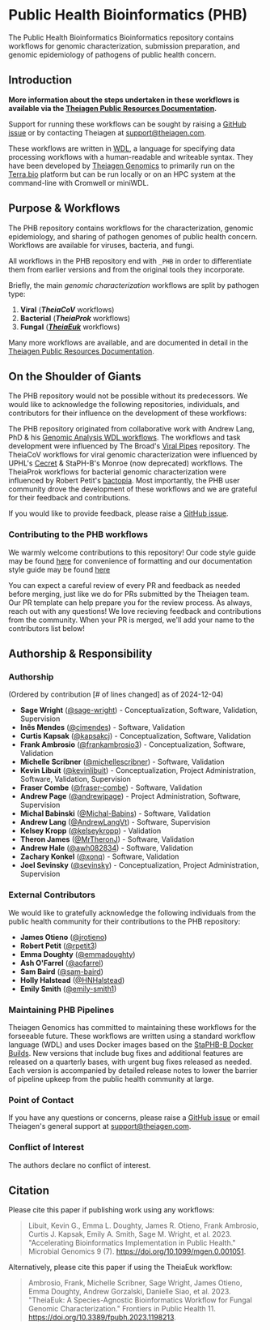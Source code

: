 # Public Health Bioinformatics (PHB)

The Public Health Bioinformatics Bioinformatics repository contains workflows for genomic characterization, submission preparation, and genomic epidemiology of pathogens of public health concern.

## Introduction

**More information about the steps undertaken in these workflows is available via the [Theiagen Public Resources Documentation](https://theiagen.github.io/public_health_bioinformatics/latest/).**

Support for running these workflows can be sought by raising a [GitHub issue](https://github.com/theiagen/public_health_bioinformatics/issues/new) or by contacting Theiagen at support@theiagen.com.

These workflows are written in [WDL](https://github.com/openwdl/wdl), a language for specifying data processing workflows with a human-readable and writeable syntax. They have been developed by [Theiagen Genomics](https://theiagen.com/) to primarily run on the [Terra.bio](https://terra.bio/) platform but can be run locally or on an HPC system at the command-line with Cromwell or miniWDL.

## Purpose & Workflows

The PHB repository contains workflows for the characterization, genomic epidemiology, and sharing of pathogen genomes of public health concern. Workflows are available for viruses, bacteria, and fungi.

All workflows in the PHB repository end with `_PHB` in order to differentiate them from earlier versions and from the original tools they incorporate.

Briefly, the main _genomic characterization_  workflows are split by pathogen type:

1. **Viral** (***TheiaCoV*** workflows)
2. **Bacterial** (***TheiaProk*** workflows)
3. **Fungal** (*[**TheiaEuk**](../workflows/genomic_characterization/theiaeuk.md)* workflows)

Many more workflows are available, and are documented in detail in the [Theiagen Public Resources Documentation](https://theiagen.github.io/public_health_bioinformatics/latest/).

## On the Shoulder of Giants

The PHB repository would not be possible without its predecessors. We would like to acknowledge the following repositories, individuals, and contributors for their influence on the development of these workflows:

The PHB repository originated from collaborative work with Andrew Lang, PhD & his [Genomic Analysis WDL workflows](https://github.com/AndrewLangvt/genomic_analyses). The workflows and task development were influenced by The Broad's [Viral Pipes](https://github.com/broadinstitute/viral-pipelines) repository. The TheiaCoV workflows for viral genomic characterization were influenced by UPHL's [Cecret](https://github.com/UPHL-BioNGS/Cecret) & StaPH-B's Monroe (now deprecated) workflows. The TheiaProk workflows for bacterial genomic characterization were influenced by Robert Petit's [bactopia](https://github.com/bactopia/bactopia). Most importantly, the PHB user community drove the development of these workflows and we are grateful for their feedback and contributions.

If you would like to provide feedback, please raise a [GitHub issue](https://github.com/theiagen/public_health_bioinformatics/issues/new).

### Contributing to the PHB workflows

We warmly welcome contributions to this repository! Our code style guide may be found [here](https://theiagen.github.io/public_health_bioinformatics/latest/contributing/code_contribution/) for convenience of formatting and our documentation style guide may be found [here](https://theiagen.github.io/public_health_bioinformatics/latest/contributing/doc_contribution/)

You can expect a careful review of every PR and feedback as needed before merging, just like we do for PRs submitted by the Theiagen team. Our PR template can help prepare you for the review process. As always, reach out with any questions! We love recieving feedback and contributions from the community. When your PR is merged, we'll add your name to the contributors list below!

## Authorship & Responsibility

### Authorship

(Ordered by contribution [# of lines changed] as of 2024-12-04)

* **Sage Wright** ([@sage-wright](https://github.com/sage-wright)) - Conceptualization, Software, Validation, Supervision
* **Inês Mendes** ([@cimendes](https://github.com/cimendes)) - Software, Validation
* **Curtis Kapsak** ([@kapsakcj](https://github.com/kapsakcj)) - Conceptualization, Software, Validation
* **Frank Ambrosio** ([@frankambrosio3](https://github.com/frankambrosio3)) - Conceptualization, Software, Validation
* **Michelle Scribner** ([@michellescribner](https://github.com/michellescribner)) - Software, Validation
* **Kevin Libuit** ([@kevinlibuit](https://github.com/kevinlibuit)) - Conceptualization, Project Administration, Software, Validation, Supervision
* **Fraser Combe** ([@fraser-combe](https://github.com/fraser-combe)) - Software, Validation
* **Andrew Page** ([@andrewjpage](https://github.com/andrewjpage)) - Project Administration, Software, Supervision
* **Michal Babinski** ([@Michal-Babins](https://github.com/Michal-Babins)) - Software, Validation
* **Andrew Lang** ([@AndrewLangVt](https://github.com/AndrewLangVt)) - Software, Supervision
* **Kelsey Kropp** ([@kelseykropp](https://github.com/kelseykropp)) - Validation
* **Theron James** ([@MrTheronJ](https://github.com/MrTheronJ)) - Software, Validation
* **Andrew Hale** ([@awh082834](https://github.com/awh082834)) - Software, Validation
* **Zachary Konkel** ([@xonq](https://github.com/xonq)) - Software, Validation
* **Joel Sevinsky** ([@sevinsky](https://github.com/sevinsky)) - Conceptualization, Project Administration, Supervision

### External Contributors

We would like to gratefully acknowledge the following individuals from the public health community for their contributions to the PHB repository:

* **James Otieno** ([@jrotieno](https://github.com/jrotieno)) 
* **Robert Petit** ([@rpetit3](https://github.com/rpetit3))
* **Emma Doughty** ([@emmadoughty](https://github.com/emmadoughty))
* **Ash O'Farrel** ([@aofarrel](https://github.com/aofarrel))
* **Sam Baird** ([@sam-baird](https://github.com/sam-baird))
* **Holly Halstead** ([@HNHalstead](https://github.com/HNHalstead))
* **Emily Smith** ([@emily-smith1](https://github.com/emily-smith1))

### Maintaining PHB Pipelines

Theiagen Genomics has committed to maintaining these workflows for the forseeable future. These workflows are written using a standard workflow language (WDL) and uses Docker images based on the [StaPHB-B Docker Builds](https://github.com/StaPH-B/docker-builds). New versions that include bug fixes and additional features are released on a quarterly bases, with urgent bug fixes released as needed. Each version is accompanied by detailed release notes to lower the barrier of pipeline upkeep from the public health community at large.

### Point of Contact

If you have any questions or concerns, please raise a [GitHub issue](https://github.com/theiagen/public_health_bioinformatics/issues/new) or email Theiagen's general support at support@theiagen.com.

### Conflict of Interest

The authors declare no conflict of interest.

## Citation

Please cite this paper if publishing work using any workflows:

> Libuit, Kevin G., Emma L. Doughty, James R. Otieno, Frank Ambrosio, Curtis J. Kapsak, Emily A. Smith, Sage M. Wright, et al. 2023. "Accelerating Bioinformatics Implementation in Public Health." Microbial Genomics 9 (7). https://doi.org/10.1099/mgen.0.001051.

Alternatively, please cite this paper if using the TheiaEuk workflow:

> Ambrosio, Frank, Michelle Scribner, Sage Wright, James Otieno, Emma Doughty, Andrew Gorzalski, Danielle Siao, et al. 2023. "TheiaEuk: A Species-Agnostic Bioinformatics Workflow for Fungal Genomic Characterization." Frontiers in Public Health 11. https://doi.org/10.3389/fpubh.2023.1198213.
